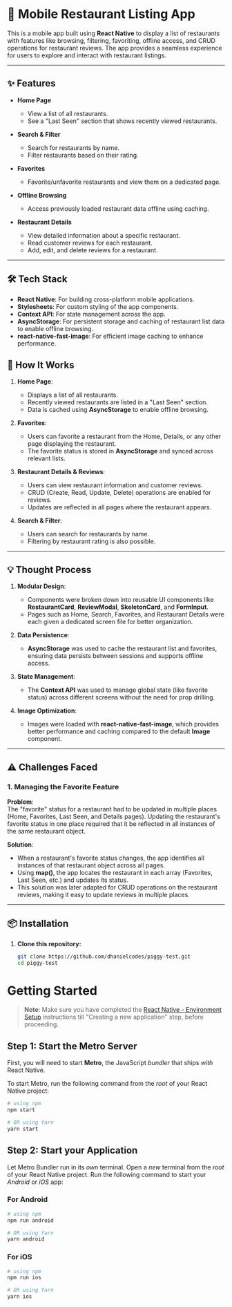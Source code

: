 # 📱 Mobile Restaurant Listing App

This is a mobile app built using **React Native** to display a list of restaurants with features like browsing, filtering, favoriting, offline access, and CRUD operations for restaurant reviews. The app provides a seamless experience for users to explore and interact with restaurant listings.

---

## ✨ **Features**

- **Home Page**

  - View a list of all restaurants.
  - See a "Last Seen" section that shows recently viewed restaurants.

- **Search & Filter**

  - Search for restaurants by name.
  - Filter restaurants based on their rating.

- **Favorites**

  - Favorite/unfavorite restaurants and view them on a dedicated page.

- **Offline Browsing**

  - Access previously loaded restaurant data offline using caching.

- **Restaurant Details**
  - View detailed information about a specific restaurant.
  - Read customer reviews for each restaurant.
  - Add, edit, and delete reviews for a restaurant.

---

## 🛠️ **Tech Stack**

- **React Native**: For building cross-platform mobile applications.
- **Stylesheets**: For custom styling of the app components.
- **Context API**: For state management across the app.
- **AsyncStorage**: For persistent storage and caching of restaurant list data to enable offline browsing.
- **react-native-fast-image**: For efficient image caching to enhance performance.

<!-- ## 📚 **Project Structure**

├── src
│ ├── components # Reusable UI components
│ ├── context # Context API for state management
│ ├── pages # Pages for Home, Search, Favorites, Restaurant Details, etc.
│ ├── service.ts # API calls
│ ├── storage.ts # AsyncStorage functions
│ ├── navigation # Main Navigation Stack instance
│ ├── types # Other type declarations are here
│ ├── utils # Helper functions and utilities and axios instance
│ └── assets # Images, icons, fonts and other static files
└── App.js # Main entry point of the app

--- -->

## 🚀 **How It Works**

1. **Home Page**:

   - Displays a list of all restaurants.
   - Recently viewed restaurants are listed in a "Last Seen" section.
   - Data is cached using **AsyncStorage** to enable offline browsing.

2. **Favorites**:

   - Users can favorite a restaurant from the Home, Details, or any other page displaying the restaurant.
   - The favorite status is stored in **AsyncStorage** and synced across relevant lists.

3. **Restaurant Details & Reviews**:

   - Users can view restaurant information and customer reviews.
   - CRUD (Create, Read, Update, Delete) operations are enabled for reviews.
   - Updates are reflected in all pages where the restaurant appears.

4. **Search & Filter**:
   - Users can search for restaurants by name.
   - Filtering by restaurant rating is also possible.

---

## 💡 **Thought Process**

1. **Modular Design**:

   - Components were broken down into reusable UI components like **RestaurantCard**, **ReviewModal**, **SkeletonCard**, and **FormInput**.
   - Pages such as Home, Search, Favorites, and Restaurant Details were each given a dedicated screen file for better organization.

2. **Data Persistence**:

   - **AsyncStorage** was used to cache the restaurant list and favorites, ensuring data persists between sessions and supports offline access.

3. **State Management**:

   - The **Context API** was used to manage global state (like favorite status) across different screens without the need for prop drilling.

4. **Image Optimization**:
   - Images were loaded with **react-native-fast-image**, which provides better performance and caching compared to the default **Image** component.

---

## ⚠️ **Challenges Faced**

### **1. Managing the Favorite Feature**

**Problem**:  
The "favorite" status for a restaurant had to be updated in multiple places (Home, Favorites, Last Seen, and Details pages). Updating the restaurant's favorite status in one place required that it be reflected in all instances of the same restaurant object.

**Solution**:

- When a restaurant's favorite status changes, the app identifies all instances of that restaurant object across all pages.
- Using **map()**, the app locates the restaurant in each array (Favorites, Last Seen, etc.) and updates its status.
- This solution was later adapted for CRUD operations on the restaurant reviews, making it easy to update reviews in multiple places.

---

## 📦 **Installation**

1. **Clone this repository:**
   ```bash
   git clone https://github.com/dhanielcodes/piggy-test.git
   cd piggy-test
   ```

# Getting Started

> **Note**: Make sure you have completed the [React Native - Environment Setup](https://reactnative.dev/docs/environment-setup) instructions till "Creating a new application" step, before proceeding.

## Step 1: Start the Metro Server

First, you will need to start **Metro**, the JavaScript _bundler_ that ships _with_ React Native.

To start Metro, run the following command from the _root_ of your React Native project:

```bash
# using npm
npm start

# OR using Yarn
yarn start
```

## Step 2: Start your Application

Let Metro Bundler run in its _own_ terminal. Open a _new_ terminal from the _root_ of your React Native project. Run the following command to start your _Android_ or _iOS_ app:

### For Android

```bash
# using npm
npm run android

# OR using Yarn
yarn android
```

### For iOS

```bash
# using npm
npm run ios

# OR using Yarn
yarn ios
```
